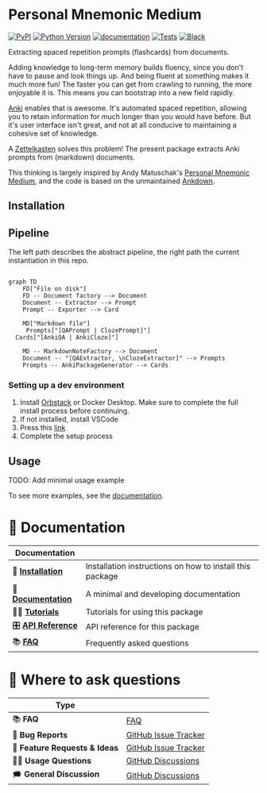 # Personal Mnemonic Medium

[![PyPI](https://img.shields.io/pypi/v/personal-mnemonic-medium.svg)][pypi status]
[![Python Version](https://img.shields.io/pypi/pyversions/personal-mnemonic-medium)][pypi status]
[![documentation](https://github.com/MartinBernstorff/personal-mnemonic-medium/actions/workflows/documentation.yml/badge.svg)][documentation]
[![Tests](https://github.com/MartinBernstorff/personal-mnemonic-medium/actions/workflows/tests.yml/badge.svg)][tests]
[![Black](https://img.shields.io/badge/code%20style-black-000000.svg)][black]

[pypi status]: https://pypi.org/project/personal-mnemonic-medium/
[documentation]: https://MartinBernstorff.github.io/personal-mnemonic-medium/
[tests]: https://github.com/MartinBernstorff/personal-mnemonic-medium/actions?workflow=Tests
[black]: https://github.com/psf/black


<!-- start short-description -->

Extracting spaced repetition prompts (flashcards) from documents.

Adding knowledge to long-term memory builds fluency, since you don't have to pause and look things up. And being fluent at something makes it much more fun! The faster you can get from crawling to running, the more enjoyable it is. This means you can bootstrap into a new field rapidly.  

[Anki](https://apps.ankiweb.net) enables that is awesome. It's automated spaced repetition, allowing you to retain information for much longer than you would have before. But it's user interface isn't great, and not at all conducive to maintaining a cohesive set of knowledge.

A [Zettelkasten](https://medium.com/@martinbernstorf/why-you-need-an-idea-management-system-defb5de44746) solves this problem! The present package extracts Anki prompts from (markdown) documents.

This thinking is largely inspired by Andy Matuschak's [Personal Mnemonic Medium](https://notes.andymatuschak.org/The_mnemonic_medium_can_be_extended_to_one%E2%80%99s_personal_notes), and the code is based on the unmaintained [Ankdown](https://github.com/benwr/ankdown).

<!-- end short-description -->

## Installation


## Pipeline
The left path describes the abstract pipeline, the right path the current instantiation in this repo. 

```mermaid

graph TD 
	FD["File on disk"]
	FD -- Document factory --> Document
	Document -- Extractor --> Prompt
	Prompt -- Exporter --> Card 
 
	MD["Markdown file"]
	 Prompts["[QAPrompt | ClozePrompt]"]
  Cards["[AnkiQA | AnkiCloze]"]
 
	MD -- MarkdownNoteFactory --> Document
	Document -- "[QAExtractor, \nClozeExtractor]" --> Prompts
	Prompts -- AnkiPackageGenerator --> Cards
 ```

### Setting up a dev environment
1. Install [Orbstack](https://orbstack.dev/) or Docker Desktop. Make sure to complete the full install process before continuing.
2. If not installed, install VSCode
3. Press this [link](https://vscode.dev/redirect?url=vscode://ms-vscode-remote.remote-containers/cloneInVolume?url=https://github.com/Aarhus-Psychiatry-Research/psycop-common)
4. Complete the setup process

## Usage

TODO: Add minimal usage example

To see more examples, see the [documentation].

# 📖 Documentation

| Documentation         |                                                          |
| --------------------- | -------------------------------------------------------- |
| 🔧 **[Installation]**  | Installation instructions on how to install this package |
| 📖 **[Documentation]** | A minimal and developing documentation                   |
| 👩‍💻 **[Tutorials]**     | Tutorials for using this package                         |
| 🎛️ **[API Reference]** | API reference for this package                           |
| 📚 **[FAQ]**           | Frequently asked questions                               |


# 💬 Where to ask questions

| Type                           |                        |
| ------------------------------ | ---------------------- |
| 📚 **FAQ**                      | [FAQ]                  |
| 🚨 **Bug Reports**              | [GitHub Issue Tracker] |
| 🎁 **Feature Requests & Ideas** | [GitHub Issue Tracker] |
| 👩‍💻 **Usage Questions**          | [GitHub Discussions]   |
| 🗯 **General Discussion**       | [GitHub Discussions]   |

[Documentation]: https://MartinBernstorff.github.io/personal-mnemonic-medium/index.html
[Installation]: https://MartinBernstorff.github.io/personal-mnemonic-medium/installation.html
[Tutorials]: https://MartinBernstorff.github.io/personal-mnemonic-medium/tutorials.html
[API Reference]: https://MartinBernstorff.github.io/personal-mnemonic-medium/references.html
[FAQ]: https://MartinBernstorff.github.io/personal-mnemonic-medium/faq.html
[github issue tracker]: https://github.com/MartinBernstorff/personal-mnemonic-medium/issues
[github discussions]: https://github.com/MartinBernstorff/personal-mnemonic-medium/discussions

